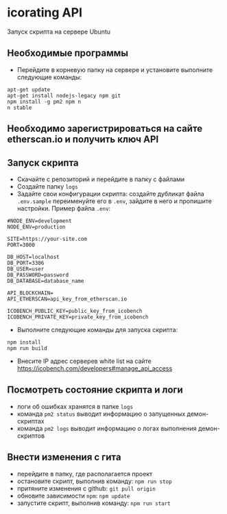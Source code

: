 # icorating API
Запуск скрипта на сервере Ubuntu

## Необходимые программы
- Перейдите в корневую папку на сервере и установите выполните следующие команды:
```
apt-get update
apt-get install nodejs-legacy npm git
npm install -g pm2 npm n
n stable
```

## Необходимо зарегистрироваться на сайте etherscan.io и получить ключ API

## Запуск скрипта
- Скачайте с репозиторий и перейдите в папку с файлами
- Создайте папку `logs`
- Задайте свои конфигурации скрипта: создайте дубликат файла `.env.sample` переименуйте его в `.env`, зайдите в него и пропишите настройки. Пример файла `.env`:
```
#NODE_ENV=development
NODE_ENV=production

SITE=https://your-site.com
PORT=3000

DB_HOST=localhost
DB_PORT=3306
DB_USER=user
DB_PASSWORD=password
DB_DATABASE=database_name

API_BLOCKCHAIN=
API_ETHERSCAN=api_key_from_etherscan.io

ICOBENCH_PUBLIC_KEY=public_key_from_icobench
ICOBENCH_PRIVATE_KEY=private_key_from_icobench
```

- Выполните следующие команды для запуска скрипта:
```
npm install
npm run build
```

- Внесите IP адрес серверев white list на сайте https://icobench.com/developers#manage_api_access

## Посмотреть состояние скрипта и логи
- логи об ошибках хранятся в папке `logs`
- команда `pm2 status` выводит информацию о запущенных демон-скриптах
- команда `pm2 logs` выводит информацию о логах выполнения демон-скриптов

## Внести изменения с гита
- перейдите в папку, где располагается проект
- остановите скрипт, выполнив команду: `npm run stop`
- притяните изменения с github: `git pull origin`
- обновите зависимости `npm`: `npm update`
- запустите скрипт, выполнив команду: `npm run start`
